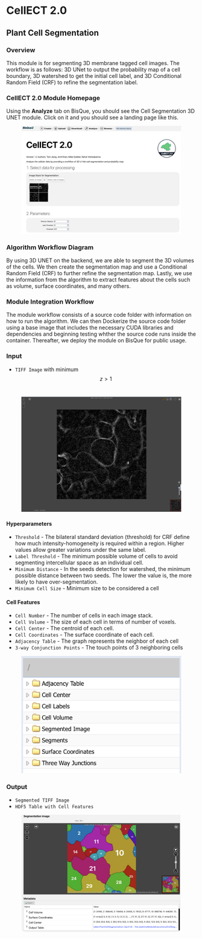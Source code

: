 # CellECT 2.0

## Plant Cell Segmentation

### Overview

This module is for segmenting 3D membrane tagged cell images. The workflow is as follows: 3D UNet to output the probability map of a cell boundary, 3D watershed to get the initial cell label, and 3D Conditional Random Field (CRF) to refine the segmentation label.

### **CellECT 2.0 Module Homepage**

Using the **Analyze** tab on BisQue, you should see the Cell Segmentation 3D UNET module. Click on it and you should see a landing page like this.

<figure><img src="../../.gitbook/assets/Screen Shot 2022-05-26 at 1.22.18 PM.png" alt=""><figcaption></figcaption></figure>

### **Algorithm Workflow Diagram**

By using 3D UNET on the backend, we are able to segment the 3D volumes of the cells. We then create the segmentation map and use a Conditional Random Field (CRF) to further refine the segmentation map. Lastly, we use the information from the algorithm to extract features about the cells such as volume, surface coordinates, and many others.

### **Module Integration Workflow**

The module workflow consists of a source code folder with information on how to run the algorithm. We can then Dockerize the source code folder using a base image that includes the necessary CUDA libraries and dependencies and beginning testing whther the source code runs inside the container. Thereafter, we deploy the module on BisQue for public usage.



### Input

* `TIFF Image` with minimum $$z > 1$$​

<figure><img src="../../.gitbook/assets/Screen Shot 2022-08-10 at 1.18.42 PM.png" alt=""><figcaption></figcaption></figure>

#### Hyperparameters

* `Threshold` - The bilateral standard deviation (threshold) for CRF define how much intensity-homogeneity is required within a region. Higher values allow greater variations under the same label.
* `Label Threshold` - The minimum possible volume of cells to avoid segmenting intercellular space as an individual cell.
* `Minimum Distance` - In the seeds detection for watershed, the minimum possible distance between two seeds. The lower the value is, the more likely to have over-segmentation.
* `Minimum Cell Size` - Minimum size to be considered a cell

#### Cell Features

* `Cell Number` - The number of cells in each image stack.
* `Cell Volume` - The size of each cell in terms of number of voxels.
* `Cell Center` - The centroid of each cell.
* `Cell Coordinates` - The surface coordinate of each cell.
* `Adjacency Table` - The graph represents the neighbor of each cell
* `3-way Conjunction Points` - The touch points of 3 neighboring cells

<figure><img src="../../.gitbook/assets/Screen Shot 2022-05-26 at 1.26.16 PM.png" alt=""><figcaption></figcaption></figure>

### Output

* `Segmented TIFF Image`
* `HDF5 Table with Cell Features`

<figure><img src="../../.gitbook/assets/Screen Shot 2022-05-26 at 2.50.32 PM.png" alt=""><figcaption></figcaption></figure>
